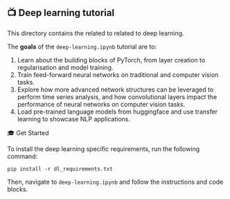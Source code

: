 ## 📺 Deep learning tutorial

This directory contains the related to related to deep learning.

The **goals** of the `deep-learning.ipynb` tutorial are to:

1. Learn about the building blocks of PyTorch, from layer creation to regularisation and model training.
2. Train feed-forward neural networks on traditional and computer vision tasks.
3. Explore how more advanced network structures can be leveraged to perform time series analysis, and how convolutional layers impact the performance of neural networks on computer vision tasks.
4. Load pre-trained language models from huggingface and use transfer learning to showcase NLP applications.

🎓 Get Started

To install the deep learning specific requirements, run the following command:

```pip install -r dl_requirements.txt```

Then, navigate to `deep-learning.ipynb` and follow the instructions and code blocks.